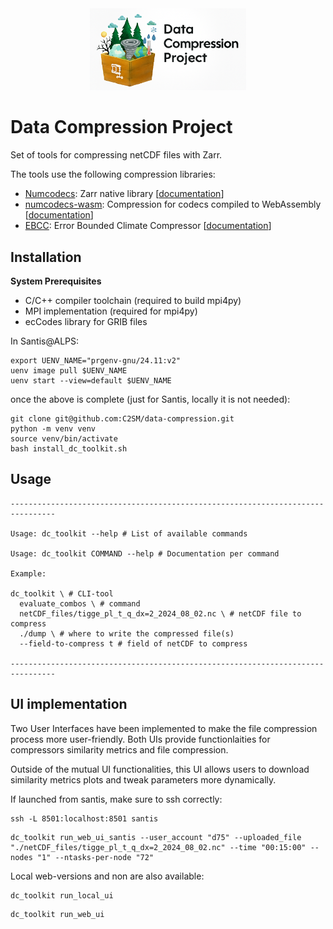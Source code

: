  
<div align="center">
  <img src="./data-compression_logo.png" alt="Logo" width="250"/>
</div>

# Data Compression Project 

Set of tools for compressing netCDF files with Zarr. 

The tools use the following compression libraries:

- [Numcodecs](https://github.com/zarr-developers/numcodecs): Zarr native library [[documentation](https://numcodecs.readthedocs.io/en/stable/)]
- [numcodecs-wasm](https://github.com/juntyr/numcodecs-rs): Compression for codecs compiled to WebAssembly [[documentation](https://numcodecs-wasm.readthedocs.io/en/latest/)]
- [EBCC](https://github.com/spcl/EBCC): Error Bounded Climate Compressor [[documentation](https://github.com/spcl/EBCC/blob/master/README.md)]

## Installation

**System Prerequisites**

- C/C++ compiler toolchain (required to build mpi4py)
- MPI implementation (required for mpi4py)
- ecCodes library for GRIB files

In Santis@ALPS:

 ```commandline
export UENV_NAME="prgenv-gnu/24.11:v2"
uenv image pull $UENV_NAME
uenv start --view=default $UENV_NAME
```

once the above is complete (just for Santis, locally it is not needed):

```commandline
git clone git@github.com:C2SM/data-compression.git
python -m venv venv
source venv/bin/activate
bash install_dc_toolkit.sh
```

## Usage

```
--------------------------------------------------------------------------------

Usage: dc_toolkit --help # List of available commands

Usage: dc_toolkit COMMAND --help # Documentation per command

Example:

dc_toolkit \ # CLI-tool
  evaluate_combos \ # command
  netCDF_files/tigge_pl_t_q_dx=2_2024_08_02.nc \ # netCDF file to compress
  ./dump \ # where to write the compressed file(s)
  --field-to-compress t # field of netCDF to compress

--------------------------------------------------------------------------------
```

## UI implementation

Two User Interfaces have been implemented to make the file compression process more user-friendly.
Both UIs provide functionlaities for compressors similarity metrics and file compression.

Outside of the mutual UI functionalities, this UI allows users to download similarity metrics plots and tweak parameters more dynamically.

If launched from santis, make sure to ssh correctly:
```
ssh -L 8501:localhost:8501 santis
```
```
dc_toolkit run_web_ui_santis --user_account "d75" --uploaded_file "./netCDF_files/tigge_pl_t_q_dx=2_2024_08_02.nc" --time "00:15:00" --nodes "1" --ntasks-per-node "72"
```
Local web-versions and non are also available:
```
dc_toolkit run_local_ui
```
````
dc_toolkit run_web_ui
````
